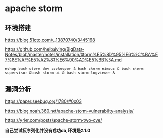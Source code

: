 # apache storm

## 环境搭建

https://blog.51cto.com/u_13870740/3445168

https://github.com/heibaiying/BigData-Notes/blob/master/notes/installation/Storm%E5%8D%95%E6%9C%BA%E7%8E%AF%E5%A2%83%E6%90%AD%E5%BB%BA.md

```
nohup bash storm dev-zookeeper & bash storm nimbus & bash storm supervisor &bash storm ui & bash storm logviewer &
```

## 漏洞分析

https://paper.seebug.org/1780/#0x03

https://blog.noah.360.net/apache-storm-vulnerability-analysis/

https://y4er.com/posts/apache-storm-two-cve/

**自己尝试反序列化并没有成功cb,环境是2.1.0**
